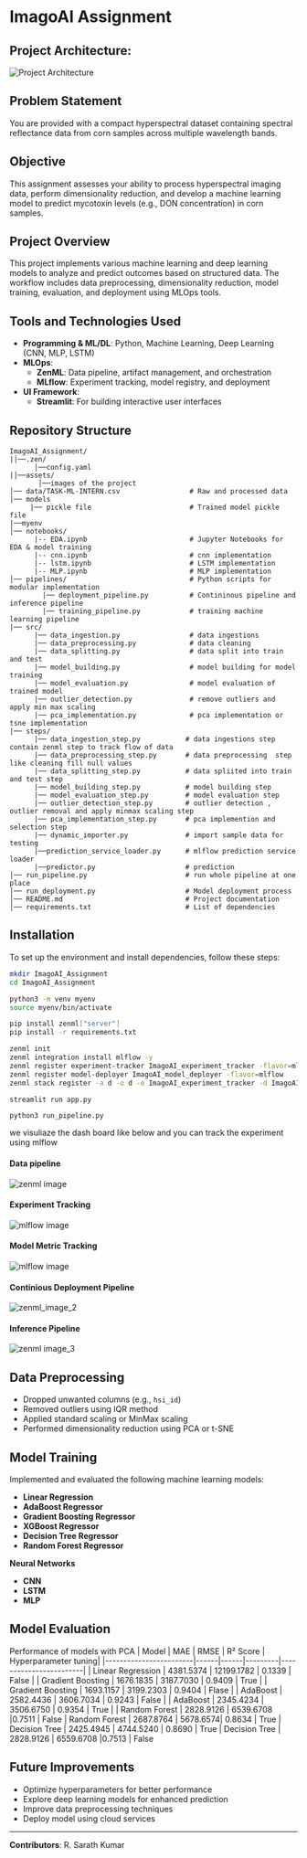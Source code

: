 # ImagoAI Assignment

## Project Architecture:

![Project Architecture](assets/architecture.svg)

## Problem Statement
You are provided with a compact hyperspectral dataset containing spectral reflectance data from corn samples across multiple wavelength bands.

## Objective
This assignment assesses your ability to process hyperspectral imaging data, perform dimensionality reduction, and develop a machine learning model to predict mycotoxin levels (e.g., DON concentration) in corn samples.


## Project Overview
This project implements various machine learning and deep learning models to analyze and predict outcomes based on structured data. The workflow includes data preprocessing, dimensionality reduction, model training, evaluation, and deployment using MLOps tools.

## Tools and Technologies Used
- **Programming & ML/DL**: Python, Machine Learning, Deep Learning (CNN, MLP, LSTM)
- **MLOps**:
  - **ZenML**: Data pipeline, artifact management, and orchestration
  - **MLflow**: Experiment tracking, model registry, and deployment
- **UI Framework**:
  - **Streamlit**: For building interactive user interfaces

## Repository Structure
```
ImagoAI_Assignment/
|│──.zen/
      │──config.yaml
|│──assets/
       │──images of the project
│── data/TASK-ML-INTERN.csv                 # Raw and processed data
|── models
     |── pickle file                        # Trained model pickle file
|──myenv             
│── notebooks/
      |-- EDA.ipynb                         # Jupyter Notebooks for EDA & model training
      |-- cnn.ipynb                         # cnn implementation
      |-- lstm.ipynb                        # LSTM implementation
      |-- MLP.ipynb                         # MLP implementation
│── pipelines/                              # Python scripts for modular implementation
        |── deployment_pipeline.py          # Contininous pipeline and inference pipeline
        |── training_pipeline.py            # training machine learning pipeline
|── src/
      |── data_ingestion.py                 # data ingestions
      |── data_preprocessing.py             # data cleaning
      |── data_splitting.py                 # data split into train and test 
      |── model_building.py                 # model building for model training
      |── model_evaluation.py               # model evaluation of trained model
      |── outlier_detection.py              # remove outliers and apply min max scaling
      |── pca_implementation.py             # pca implementation or tsne implementation
|── steps/
      |── data_ingestion_step.py           # data ingestions step contain zenml step to track flow of data 
      |── data_preprocessing_step.py       # data preprocessing  step like cleaning fill null values
      |── data_splitting_step.py           # data spliited into train and test step
      |── model_building_step.py           # model building step
      |── model_evaluation_step.py         # model evaluation step 
      |── outlier_detection_step.py        # outlier detection , outlier removal and apply minmax scaling step
      |── pca_implementation_step.py       # pca implemention and selection step
      |── dynamic_importer.py              # import sample data for testing
      |──prediction_service_loader.py      # mlflow prediction service loader
      |──predictor.py                      # prediction 
│── run_pipeline.py                        # run whole pipeline at one place 
│── run_deployment.py                      # Model deployment process
│── README.md                              # Project documentation
│── requirements.txt                       # List of dependencies
```

## Installation
To set up the environment and install dependencies, follow these steps:
```bash
mkdir ImagoAI_Assignment
cd ImagoAI_Assignment

python3 -m venv myenv
source myenv/bin/activate

pip install zenml["server"]
pip install -r requirements.txt

zenml init
zenml integration install mlflow -y
zenml register experiment-tracker ImagoAI_experiment_tracker -flavor=mlflow
zenml register model-deployer ImagoAI_model_deployer -flavor=mlflow
zenml stack register -a d -o d -e ImagoAI_experiment_tracker -d ImagoAI_model_deployer --set

streamlit run app.py
```

```
python3 run_pipeline.py
```

we visuliaze the dash board like below and you can track the experiment using mlflow 

#### Data pipeline 

![zenml image](assets/zenml_1.png)



#### Experiment Tracking 

![mlflow image](assets/mlflow_3.png)

#### Model Metric Tracking

![mlflow image](assets/mlflow_4.png)


#### Continious Deployment Pipeline

![zenml_image_2](assets/zenml_2.png)


#### Inference Pipeline 

![zenml image_3](assets/zenml_3.png)


## Data Preprocessing
- Dropped unwanted columns (e.g., `hsi_id`)
- Removed outliers using IQR method
- Applied standard scaling or MinMax scaling
- Performed dimensionality reduction using PCA or t-SNE

## Model Training
Implemented and evaluated the following machine learning models:
- **Linear Regression**
- **AdaBoost Regressor**
- **Gradient Boosting Regressor**
- **XGBoost Regressor**
- **Decision Tree Regressor**
- **Random Forest Regressor**

**Neural Networks** 
- **CNN**
- **LSTM**
- **MLP**


## Model Evaluation
Performance of models with PCA 
| Model                  | MAE  | RMSE  | R² Score | Hyperparameter tuning|
|------------------------|------|------|---------|------------------------|
| Linear Regression     | 4381.5374 | 12199.1782 | 0.1339 | False |
| Gradient Boosting     | 1676.1835  | 3187.7030  | 0.9409  | True |
| Gradient Boosting     | 1693.1157  | 3199.2303  | 0.9404  | Flase |
| AdaBoost              | 2582.4436  | 3606.7034 | 0.9243   | False |
| AdaBoost              | 2345.4234  | 3506.6750 | 0.9354   | True |
| Random Forest         | 2828.9126 | 6539.6708 |0.7511 | False
| Random Forest         | 2687.8764 | 5678.6574| 0.8634  | True
| Decision Tree         | 2425.4945 | 4744.5240 | 0.8690  | True
| Decision Tree         |  2828.9126 | 6559.6708 |0.7513 | False

## Future Improvements
- Optimize hyperparameters for better performance
- Explore deep learning models for enhanced prediction
- Improve data preprocessing techniques
- Deploy model using cloud services

---
**Contributors**: R. Sarath Kumar
